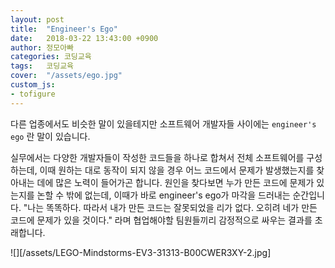 ```yaml
---
layout: post
title:  "Engineer's Ego"
date:   2018-03-22 13:43:00 +0900
author: 정모아빠
categories: 코딩교육
tags:	코딩교육
cover:  "/assets/ego.jpg"
custom_js:
- tofigure
---
```


다른 업종에서도 비슷한 말이 있을테지만 소프트웨어 개발자들 사이에는 `engineer's ego` 란 말이 있습니다.


실무에서는 다양한 개발자들이 작성한 코드들을 하나로 합쳐서 전체 소프트웨어를 구성하는데, 이때 원하는 대로 동작이 되지 않을 경우 어느 코드에서 문제가 발생했는지를 찾아내는 데에 많은 노력이 들어가곤 합니다. 원인을 찾다보면 누가 만든 코드에 문제가 있는지를 논할 수 밖에 없는데, 이때가 바로 engineer's ego가 마각을 드러내는 순간입니다. "나는 똑똑하다. 따라서 내가 만든 코드는 잘못되었을 리가 없다. 오히려 네가 만든 코드에 문제가 있을 것이다." 라며 협업해야할 팀원들끼리 감정적으로 싸우는 결과를 초래합니다.      

![][/assets/LEGO-Mindstorms-EV3-31313-B00CWER3XY-2.jpg]
